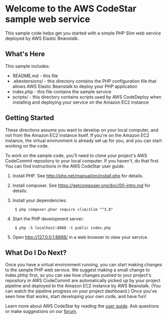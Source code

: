Welcome to the AWS CodeStar sample web service
==============================================

This sample code helps get you started with a simple PHP Slim web
service deployed by AWS Elastic Beanstalk.

What's Here
-----------

This sample includes:

* README.md - this file
* .ebextensions/ - this directory contains the PHP configuration file that
  allows AWS Elastic Beanstalk to deploy your PHP application
* index.php - this file contains the sample service
* scripts/ - this directory contains scripts used by AWS CodeDeploy when
  installing and deploying your service on the Amazon EC2 instance


Getting Started
---------------

These directions assume you want to develop on your local computer, and not
from the Amazon EC2 instance itself. If you're on the Amazon EC2 instance, the
virtual environment is already set up for you, and you can start working on the
code.

To work on the sample code, you'll need to clone your project's AWS CodeCommit
repository to your local computer. If you haven't, do that first. You can find
instructions in the AWS CodeStar user guide.

1. Install PHP.  See http://php.net/manual/en/install.php for details.

2. Install composer.  See https://getcomposer.org/doc/00-intro.md for
   details.

3. Install your dependencies:

        $ php composer.phar require slim/slim "^3.0"

4. Start the PHP development server:

        $ php -S localhost:8888 -t public index.php

5. Open http://127.0.0.1:8888/ in a web browser to view your service.

What Do I Do Next?
------------------

Once you have a virtual environment running, you can start making changes to
the sample PHP web service. We suggest making a small change to index.phhp
first, so you can see how changes pushed to your project's repository in AWS
CodeCommit are automatically picked up by your project pipeline and deployed to
the Amazon EC2 instance by AWS Beanstalk. (You can watch the pipeline progress
on your project dashboard.) Once you've seen how that works, start developing
your own code, and have fun!

Learn more about AWS CodeStar by reading the [user guide][User Guide].  Ask
questions or make suggestions on our [forum][Forum].

[User Guide]: http://docs.aws.amazon.com/codestar/latest/userguide/welcome.html

[Forum]: https://forums.aws.amazon.com/forum.jspa?forumID=248
